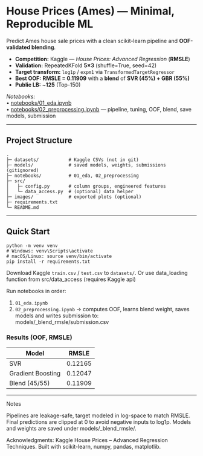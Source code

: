 # House Prices (Ames) — Minimal, Reproducible ML

Predict Ames house sale prices with a clean scikit-learn pipeline and **OOF-validated blending**.

- **Competition:** Kaggle — *House Prices: Advanced Regression* (**RMSLE**)  
- **Validation:** RepeatedKFold **5×3** (shuffle=True, seed=42)  
- **Target transform:** `log1p` / `expm1` via `TransformedTargetRegressor`  
- **Best OOF:** **RMSLE = 0.11909** with a **blend** of **SVR (45%) + GBR (55%)**  
- **Public LB:** ~**125** (Top-150)

_Notebooks:_  
• [notebooks/01_eda.ipynb](notebooks/01_eda.ipynb)  
• [notebooks/02_preprocessing.ipynb](notebooks/02_preprocessing.ipynb) — pipeline, tuning, OOF, blend, save models, submission

---

## Project Structure

    .
    ├─ datasets/           # Kaggle CSVs (not in git)
    ├─ models/             # saved models, weights, submissions (gitignored)
    ├─ notebooks/          # 01_eda, 02_preprocessing
    ├─ src/
    │   ├─ config.py       # column groups, engineered features
    │   └─ data_access.py  # (optional) data helper
    ├─ images/             # exported plots (optional)
    ├─ requirements.txt
    └─ README.md

---

## Quick Start

    python -m venv venv
    # Windows: venv\Scripts\activate
    # macOS/Linux: source venv/bin/activate
    pip install -r requirements.txt

Download Kaggle `train.csv` / `test.csv` to `datasets/`. Or use data_loading function from src/data_access (requires Kaggle api)

Run notebooks in order:

1. `01_eda.ipynb`  
2. `02_preprocessing.ipynb` → computes OOF, learns blend weight, saves models and writes submission to:  
       models/<timestamp>_blend_rmsle/submission.csv

### Results (OOF, RMSLE)

| Model             | RMSLE   |
|-------------------|---------|
| SVR               | 0.12165 |
| Gradient Boosting | 0.12047 |
| Blend (45/55)     | 0.11909 |

---

Notes

Pipelines are leakage-safe, target modeled in log-space to match RMSLE. 
Final predictions are clipped at 0 to avoid negative inputs to log1p. 
Models and weights are saved under models/<timestamp>_blend_rmsle/. 

Acknowledgments: Kaggle House Prices – Advanced Regression Techniques. 
Built with scikit-learn, numpy, pandas, matplotlib.
